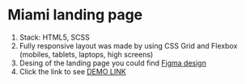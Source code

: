 # Miami landing page

1. Stack: HTML5, SCSS
2. Fully responsive layout was made by using CSS Grid and Flexbox (mobiles, tablets, laptops, high screens)
3. Desing of the landing page you could find [Figma design](https://www.figma.com/file/nHz8bflIwJaWP3P99vKTH5/miami_home_new?node-id=16033%3A3)
4. Click the link to see [DEMO LINK](https://Pidverbetskyi-Oleh.github.io/miami/)
